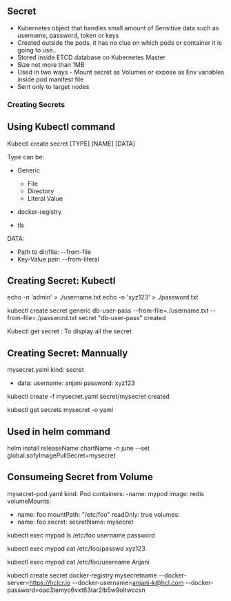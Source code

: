 ## Secret 

* Kubernetes object that handles small amount of Sensitive data such as username, password, token or keys
* Created outside the pods, it has no clue on which pods or container it is going to use..
* Stored inside ETCD database on Kubernetes Master
* Size not more than 1MB
* Used in two ways - Mount secret as Volumes or expose as Env variables inside pod manifest file
* Sent only to target nodes

### Creating Secrets

## Using Kubectl command

Kubectl create secret [TYPE] [NAME] [DATA]

Type can be:
*   Generic
    - File
    - Directory
    - Literal Value

* docker-registry
* tls

DATA:
* Path to dir/file: --from-file
* Key-Value pair: --from-literal

## Creating Secret: Kubectl

echo -n 'admin' > ./username.txt
echo -n 'xyz123' > ./password.txt

kubectl create secret generic db-user-pass --from-file=./username.txt --from-file=./password.txt
secret "db-user-pass" created

Kubectl get secret : To display all the secret

## Creating Secret: Mannually

mysecret.yaml
kind: secret
- data:
    username: anjani
    password: xyz123

kubectl create -f mysecret.yaml
secret/mysecret created

kubectl get secrets mysecret -o yaml

## Used in helm command

helm install releaseName chartName -n june --set global.sofyImagePullSecret=mysecret

## Consumeing Secret from Volume
mysecret-pod.yaml
kind: Pod
containers:
-name: mypod
 image: redis
 volumeMounts:
 - name: foo
   mountPath: "/etc/foo"
   readOnly: true
 volumes:
 - name: foo
   secret: 
    secretName: mysecret

kubectl exec mypod ls /etc/foo
username
password

kubectl exec mypod cat /etc/foo/passwd
xyz123

kubectl exec mypod cat /etc/foo/username
Anjani



kubectl create secret docker-registry mysecretname --docker-server=https://hclcr.io --docker-username=anjani-k@hcl.com --docker-password=oac3temyo6vxt63tar2lb5w9oltwccsn
